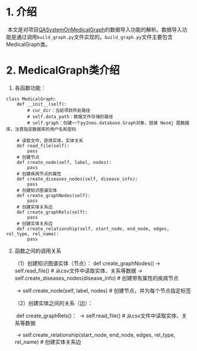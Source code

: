 # 1. 介绍

​	本文是对项目[QASystemOnMedicalGraph](https://github.com/zhihao-chen/QASystemOnMedicalGraph)的数据导入功能的解析。数据导入功能是通过调用`build_graph.py`文件实现的。`build_graph.py`文件主要包含MedicalGraph类。

# 2. MedicalGraph类介绍

1. 各函数功能：

```
class MedicalGraph:
    def __init__(self):
        # cur_dir：当前项目所处路径
        # self.data_path：数据文件存储的路径
        # self.graph：创建一个py2neo.database.Graph对象，链接 Neo4j 图数据库，注意指定数据库的用户名和密码
    
    # 读取文件，获得实体，实体关系
    def read_file(self):
        pass
    # 创建节点
    def create_node(self, label, nodes):
        pass
    # 创建疾病节点的属性
    def create_diseases_nodes(self, disease_info):
        pass
    # 创建知识图谱实体
    def create_graphNodes(self):
        pass
    # 创建实体关系边
    def create_graphRels(self):
        pass
    # 创建实体关系边
    def create_relationship(self, start_node, end_node, edges, rel_type, rel_name):
        pass
```

2. 函数之间的调用关系

   （1）创建知识图谱实体（节点）：
   		def create_graphNodes()
   		-> self.read_file()		# 从csv文件中读取实体、关系等数据
   		-> self.create_diseases_nodes(disease_info)		# 创建带有属性的疾病节点

   ​		-> self.create_node(self, label, nodes)		# 创建节点，并为每个节点指定标签

   （2）创建实体之间的关系（边）：

   ​		def create_graphRels()：
   ​		-> self.read_file()		# 从csv文件中读取实体、关系等数据

   ​		-> self.create_relationship(start_node, end_node, edges, rel_type, rel_name)		# 创建实体关系边	